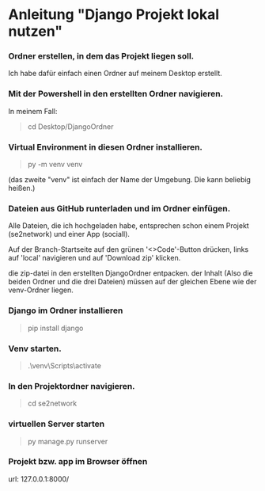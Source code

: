# Anleitung "Django Projekt lokal nutzen"

### Ordner erstellen, in dem das Projekt liegen soll.
Ich habe dafür einfach einen Ordner auf meinem Desktop erstellt.

### Mit der Powershell in den erstellten Ordner navigieren.
In meinem Fall: 
> cd Desktop/DjangoOrdner

### Virtual Environment in diesen Ordner installieren.
> py -m venv venv

(das zweite "venv" ist einfach der Name der Umgebung. Die kann beliebig heißen.)

### Dateien aus GitHub runterladen und im Ordner einfügen.
Alle Dateien, die ich hochgeladen habe, entsprechen schon einem Projekt (se2network) und einer App (sociall).

Auf der Branch-Startseite auf den grünen '<>Code'-Button drücken, links auf 'local' navigieren und auf 'Download zip' klicken.

die zip-datei in den erstellten DjangoOrdner entpacken. der Inhalt (Also die beiden Ordner und die drei Dateien) müssen auf der gleichen Ebene wie der venv-Ordner liegen.

### Django im Ordner installieren
> pip install django

### Venv starten.
> .\venv\Scripts\activate

### In den Projektordner navigieren.
> cd se2network

### virtuellen Server starten
> py manage.py runserver

### Projekt bzw. app im Browser öffnen
url: 127.0.0.1:8000/
